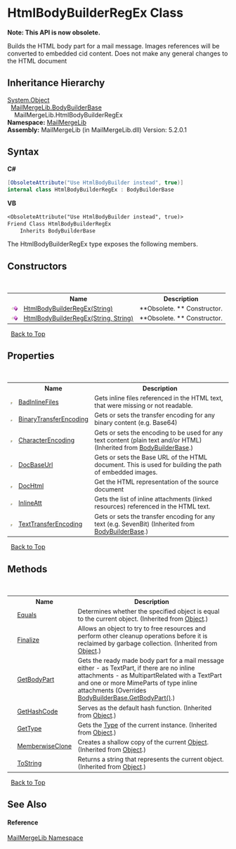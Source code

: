 # HtmlBodyBuilderRegEx Class
 

**Note: This API is now obsolete.**

Builds the HTML body part for a mail message. Images references will be converted to embedded cid content. Does not make any general changes to the HTML document


## Inheritance Hierarchy
<a href="http://msdn2.microsoft.com/en-us/library/e5kfa45b" target="_blank">System.Object</a><br />&nbsp;&nbsp;<a href="a276d9e0-d769-8662-75c1-e7916560356f">MailMergeLib.BodyBuilderBase</a><br />&nbsp;&nbsp;&nbsp;&nbsp;MailMergeLib.HtmlBodyBuilderRegEx<br />
**Namespace:**&nbsp;<a href="31c6ebbe-d683-7561-7308-5a5ee1f76bf5">MailMergeLib</a><br />**Assembly:**&nbsp;MailMergeLib (in MailMergeLib.dll) Version: 5.2.0.1

## Syntax

**C#**<br />
``` C#
[ObsoleteAttribute("Use HtmlBodyBuilder instead", true)]
internal class HtmlBodyBuilderRegEx : BodyBuilderBase
```

**VB**<br />
``` VB
<ObsoleteAttribute("Use HtmlBodyBuilder instead", true)>
Friend Class HtmlBodyBuilderRegEx
	Inherits BodyBuilderBase
```

The HtmlBodyBuilderRegEx type exposes the following members.


## Constructors
&nbsp;<table><tr><th></th><th>Name</th><th>Description</th></tr><tr><td>![Public method](media/pubmethod.gif "Public method")</td><td><a href="e8a633df-c793-245e-f758-0a9119eb55ab">HtmlBodyBuilderRegEx(String)</a></td><td> **Obsolete. **
Constructor.</td></tr><tr><td>![Public method](media/pubmethod.gif "Public method")</td><td><a href="9a215780-45b1-8917-1436-a0b3e39931e7">HtmlBodyBuilderRegEx(String, String)</a></td><td> **Obsolete. **
Constructor.</td></tr></table>&nbsp;
<a href="#htmlbodybuilderregex-class">Back to Top</a>

## Properties
&nbsp;<table><tr><th></th><th>Name</th><th>Description</th></tr><tr><td>![Public property](media/pubproperty.gif "Public property")</td><td><a href="d2a5444e-629c-2737-c1c5-bf0a32ee1803">BadInlineFiles</a></td><td>
Gets inline files referenced in the HTML text, that were missing or not readable.</td></tr><tr><td>![Public property](media/pubproperty.gif "Public property")</td><td><a href="7ae63f52-7659-bc33-eb62-2686f690c7cc">BinaryTransferEncoding</a></td><td>
Gets or sets the transfer encoding for any binary content (e.g. Base64)</td></tr><tr><td>![Public property](media/pubproperty.gif "Public property")</td><td><a href="b99cd1f0-0434-1cdd-51fa-ec941256ca78">CharacterEncoding</a></td><td>
Gets or sets the encoding to be used for any text content (plain text and/or HTML)
 (Inherited from <a href="a276d9e0-d769-8662-75c1-e7916560356f">BodyBuilderBase</a>.)</td></tr><tr><td>![Public property](media/pubproperty.gif "Public property")</td><td><a href="cb6a94af-9aac-59c8-8710-10676a0587b3">DocBaseUrl</a></td><td>
Gets or sets the Base URL of the HTML document. This is used for building the path of embedded images.</td></tr><tr><td>![Public property](media/pubproperty.gif "Public property")</td><td><a href="038aafe2-b886-bfc3-94b4-1a75790d05fc">DocHtml</a></td><td>
Get the HTML representation of the source document</td></tr><tr><td>![Public property](media/pubproperty.gif "Public property")</td><td><a href="8a0d69b1-28c6-156e-5984-d974c98c8449">InlineAtt</a></td><td>
Gets the list of inline attachments (linked resources) referenced in the HTML text.</td></tr><tr><td>![Public property](media/pubproperty.gif "Public property")</td><td><a href="ec81214d-e3bf-047b-6734-7f8b553710dd">TextTransferEncoding</a></td><td>
Gets or sets the transfer encoding for any text (e.g. SevenBit)
 (Inherited from <a href="a276d9e0-d769-8662-75c1-e7916560356f">BodyBuilderBase</a>.)</td></tr></table>&nbsp;
<a href="#htmlbodybuilderregex-class">Back to Top</a>

## Methods
&nbsp;<table><tr><th></th><th>Name</th><th>Description</th></tr><tr><td>![Public method](media/pubmethod.gif "Public method")</td><td><a href="http://msdn2.microsoft.com/en-us/library/bsc2ak47" target="_blank">Equals</a></td><td>
Determines whether the specified object is equal to the current object.
 (Inherited from <a href="http://msdn2.microsoft.com/en-us/library/e5kfa45b" target="_blank">Object</a>.)</td></tr><tr><td>![Protected method](media/protmethod.gif "Protected method")</td><td><a href="http://msdn2.microsoft.com/en-us/library/4k87zsw7" target="_blank">Finalize</a></td><td>
Allows an object to try to free resources and perform other cleanup operations before it is reclaimed by garbage collection.
 (Inherited from <a href="http://msdn2.microsoft.com/en-us/library/e5kfa45b" target="_blank">Object</a>.)</td></tr><tr><td>![Public method](media/pubmethod.gif "Public method")</td><td><a href="a83c0817-83dc-a5da-781f-64da0459be22">GetBodyPart</a></td><td>
Gets the ready made body part for a mail message either - as TextPart, if there are no inline attachments - as MultipartRelated with a TextPart and one or more MimeParts of type inline attachments
 (Overrides <a href="d99a0dcd-d19f-4640-4742-c167b726b346">BodyBuilderBase.GetBodyPart()</a>.)</td></tr><tr><td>![Public method](media/pubmethod.gif "Public method")</td><td><a href="http://msdn2.microsoft.com/en-us/library/zdee4b3y" target="_blank">GetHashCode</a></td><td>
Serves as the default hash function.
 (Inherited from <a href="http://msdn2.microsoft.com/en-us/library/e5kfa45b" target="_blank">Object</a>.)</td></tr><tr><td>![Public method](media/pubmethod.gif "Public method")</td><td><a href="http://msdn2.microsoft.com/en-us/library/dfwy45w9" target="_blank">GetType</a></td><td>
Gets the <a href="http://msdn2.microsoft.com/en-us/library/42892f65" target="_blank">Type</a> of the current instance.
 (Inherited from <a href="http://msdn2.microsoft.com/en-us/library/e5kfa45b" target="_blank">Object</a>.)</td></tr><tr><td>![Protected method](media/protmethod.gif "Protected method")</td><td><a href="http://msdn2.microsoft.com/en-us/library/57ctke0a" target="_blank">MemberwiseClone</a></td><td>
Creates a shallow copy of the current <a href="http://msdn2.microsoft.com/en-us/library/e5kfa45b" target="_blank">Object</a>.
 (Inherited from <a href="http://msdn2.microsoft.com/en-us/library/e5kfa45b" target="_blank">Object</a>.)</td></tr><tr><td>![Public method](media/pubmethod.gif "Public method")</td><td><a href="http://msdn2.microsoft.com/en-us/library/7bxwbwt2" target="_blank">ToString</a></td><td>
Returns a string that represents the current object.
 (Inherited from <a href="http://msdn2.microsoft.com/en-us/library/e5kfa45b" target="_blank">Object</a>.)</td></tr></table>&nbsp;
<a href="#htmlbodybuilderregex-class">Back to Top</a>

## See Also


#### Reference
<a href="31c6ebbe-d683-7561-7308-5a5ee1f76bf5">MailMergeLib Namespace</a><br />